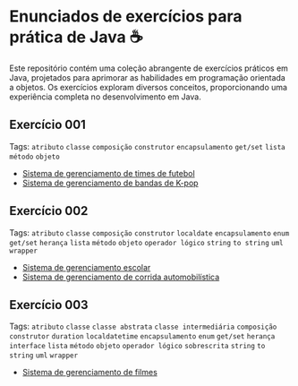 # Enunciados de exercícios para prática de Java ☕

Este repositório contém uma coleção abrangente de exercícios práticos em Java, projetados para aprimorar as habilidades em programação orientada a objetos. Os exercícios exploram diversos conceitos, proporcionando uma experiência completa no desenvolvimento em Java.

## Exercício 001

Tags: `atributo` `classe` `composição` `construtor` `encapsulamento` `get/set` `lista` `método` `objeto`

- [Sistema de gerenciamento de times de futebol](./exercicio-001/versao-001/README.md)
- [Sistema de gerenciamento de bandas de K-pop](./exercicio-001/versao-002/README.md)

## Exercício 002

Tags: `atributo` `classe` `composição` `construtor` `localdate` `encapsulamento` `enum` `get/set` `herança` `lista` `método` `objeto` `operador lógico` `string` `to string` `uml` `wrapper`

- [Sistema de gerenciamento escolar](./exercicio-002/versao-001/README.md)
- [Sistema de gerenciamento de corrida automobilística](./exercicio-002/versao-002/README.md)

## Exercício 003

Tags: `atributo` `classe` `classe abstrata` `classe intermediária` `composição` `construtor` `duration` `localdatetime` `encapsulamento` `enum` `get/set` `herança` `interface` `lista` `método` `objeto` `operador lógico` `sobrescrita` `string` `to string` `uml` `wrapper`

- [Sistema de gerenciamento de filmes](./exercicio-003/versao-001/README.md)
